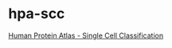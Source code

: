 # hpa-scc
[Human Protein Atlas - Single Cell Classification](https://www.kaggle.com/c/hpa-single-cell-image-classification)

